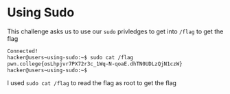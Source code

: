 # Using Sudo
This challenge asks us to use our `sudo` privledges to get into `/flag` to get the flag
```bash
Connected!
hacker@users~using-sudo:~$ sudo cat /flag
pwn.college{osLhpjvr7PX72r3c_1Wq-N-qoaE.dhTN0UDLzQjN1czW}
hacker@users~using-sudo:~$
```
I used `sudo cat /flag` to read the flag as root to get the flag
